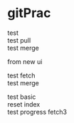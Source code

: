 # gitPrac
test  
test pull  
test merge  
  
  
from new ui 

test fetch  
test merge
  
test basic  
reset index  
test progress fetch3
